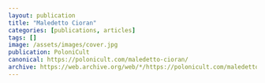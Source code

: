 ```yaml
---
layout: publication
title: "Maledetto Cioran"
categories: [publications, articles]
tags: []
image: /assets/images/cover.jpg
publication: PoloniCult
canonical: https://polonicult.com/maledetto-cioran/
archive: https://web.archive.org/web/*/https://polonicult.com/maledetto-cioran/
---
```

